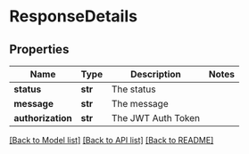# ResponseDetails

## Properties
Name | Type | Description | Notes
------------ | ------------- | ------------- | -------------
**status** | **str** | The status | 
**message** | **str** | The message  | 
**authorization** | **str** | The JWT Auth Token  | 

[[Back to Model list]](../README.md#documentation-for-models) [[Back to API list]](../README.md#documentation-for-api-endpoints) [[Back to README]](../README.md)



